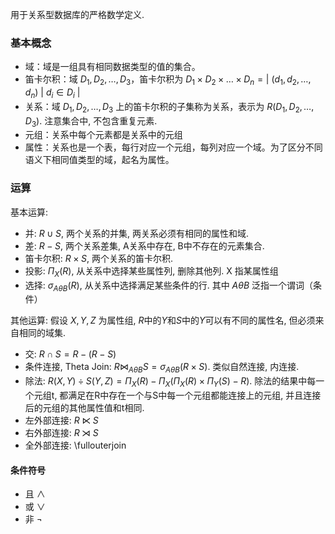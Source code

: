 用于关系型数据库的严格数学定义.

### 基本概念

- 域：域是一组具有相同数据类型的值的集合。
- 笛卡尔积：域 $D_{1},D_{2},\dots,D_{3}$，笛卡尔积为 $D_{1}\times D_{2}\times\dots\times D_{n}=\vert\ (d_{1},d_{2},\dots,d_{n})\ \vert\ d_{i}\in D_{i}\ \vert$
- 关系：域 $D_{1},D_{2},\dots,D_{3}$ 上的笛卡尔积的子集称为关系，表示为 $R(D_{1},D_{2},\dots,D_{3})$. 注意集合中, 不包含重复元素.
- 元组：关系中每个元素都是关系中的元组
- 属性：关系也是一个表，每行对应一个元组，每列对应一个域。为了区分不同语义下相同值类型的域，起名为属性。

### 运算

基本运算: 
- 并: $R\cup S$, 两个关系的并集, 两关系必须有相同的属性和域.
- 差: $R-S$, 两个关系差集, A关系中存在, B中不存在的元素集合.
- 笛卡尔积: $R\times S$, 两个关系的笛卡尔积.
- 投影: $\Pi_{X}(R)$, 从关系中选择某些属性列, 删除其他列. X 指某属性组
- 选择: $\sigma_{A\theta B}(R)$, 从关系中选择满足某些条件的行. 其中 $A\theta B$ 泛指一个谓词（条件）

其他运算: 假设 $X, Y, Z$ 为属性组, $R$中的$Y$和$S$中的$Y$可以有不同的属性名, 但必须来自相同的域集.
- 交: $R\cap S=R-(R-S)$
- 条件连接, Theta Join: $R\bowtie_{A\theta B} S=\sigma_{A\theta B}(R\times S)$. 类似自然连接, 内连接.
- 除法: $R(X, Y)\div S(Y, Z)=\Pi_{X}(R)-\Pi_{X}(\Pi_{X}(R)\times \Pi_{Y}(S)-R)$. 除法的结果中每一个元组t, 都满足在R中存在一个与S中每一个元组都能连接上的元组, 并且连接后的元组的其他属性值和t相同.
- 左外部连接:  $R\ltimes S$
- 右外部连接:  $R\rtimes S$
- 全外部连接: \fullouterjoin

#### 条件符号

- 且 $\land$
- 或 $\lor$
- 非 $\lnot$